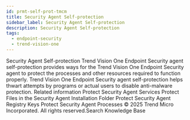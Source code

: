 ```yaml
---
id: prmt-self-prot-tmcm
title: Security Agent Self-protection
sidebar_label: Security Agent Self-protection
description: Security Agent Self-protection
tags:
  - endpoint-security
  - trend-vision-one
---
```


 Security Agent Self-protection Trend Vision One Endpoint Security agent self-protection provides ways for the Trend Vision One Endpoint Security agent to protect the processes and other resources required to function properly. Trend Vision One Endpoint Security agent self-protection helps thwart attempts by programs or actual users to disable anti-malware protection. Related information Protect Security Agent Services Protect Files in the Security Agent Installation Folder Protect Security Agent Registry Keys Protect Security Agent Processes © 2025 Trend Micro Incorporated. All rights reserved.Search Knowledge Base